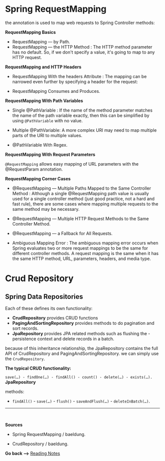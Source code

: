 # Spring RequestMapping

the annotation is used to map web requests to Spring Controller methods:

**RequestMapping Basics**

- RequestMapping — by Path.
- RequestMapping — the HTTP Method : The HTTP method parameter has no default. So, if we don't specify a value, it's going to map to any HTTP request.

**RequestMapping and HTTP Headers**

- RequestMapping With the headers Attribute : The mapping can be narrowed even further by specifying a header for the request:

- RequestMapping Consumes and Produces.

**RequestMapping With Path Variables**

- Single @PathVariable : If the name of the method parameter matches the name of the path variable exactly, then this can be simplified by using `@PathVariable` with no value.

- Multiple @PathVariable: A more complex URI may need to map multiple parts of the URI to multiple values.

- @PathVariable With Regex.

**RequestMapping With Request Parameters**

`@RequestMapping` allows easy mapping of URL parameters with the @RequestParam annotation.

**RequestMapping Corner Cases**

- @RequestMapping — Multiple Paths Mapped to the Same Controller Method : Although a single @RequestMapping path value is usually used for a single controller method (just good practice, not a hard and fast rule), there are some cases where mapping multiple requests to the same method may be necessary.

- @RequestMapping — Multiple HTTP Request Methods to the Same Controller Method.

- @RequestMapping — a Fallback for All Requests.

- Ambiguous Mapping Error : The ambiguous mapping error occurs when Spring evaluates two or more request mappings to be the same for different controller methods. A request mapping is the same when it has the same HTTP method, URL, parameters, headers, and media type.

# Crud Repository

## Spring Data Repositories

Each of these defines its own functionality:

- **CrudRepository** provides CRUD functions
- **PagingAndSortingRepository** provides methods to do pagination and sort records.
- **JpaRepository** provides JPA related methods such as flushing the - persistence context and delete records in a batch.

because of this inheritance relationship, the JpaRepository contains the full API of CrudRepository and PagingAndSortingRepository. we can simply use the `CrudRepository`.

**The typical CRUD functionality:**

`save(…) - findOne(…) - findAll() - count() - delete(…) - exists(…).`
**JpaRepository**

methods:

- `findAll()` - `save(…)` - `flush()` - `saveAndFlush(…)` - `deleteInBatch(…)`.

<hr>
<br>

**Sources**

- Spring RequestMapping / baeldung.

- CrudRepository / baeldung.

**Go back -->** [Reading Notes](https://aseel-dweedar.github.io/reading-notes/)
